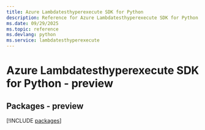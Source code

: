 ```yaml
---
title: Azure Lambdatesthyperexecute SDK for Python
description: Reference for Azure Lambdatesthyperexecute SDK for Python
ms.date: 09/29/2025
ms.topic: reference
ms.devlang: python
ms.service: lambdatesthyperexecute
---
```

# Azure Lambdatesthyperexecute SDK for Python - preview
## Packages - preview
[!INCLUDE [packages](lambdatesthyperexecute-index.md)]